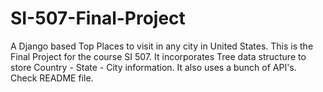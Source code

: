 # SI-507-Final-Project
A Django based Top Places to visit in any city in United States. This is the Final Project for the course SI 507. It incorporates Tree data structure to store Country - State - City information. It also uses a bunch of API's. Check README file.
